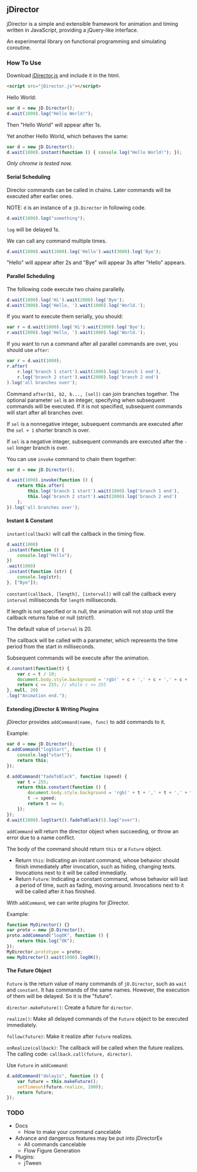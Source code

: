 ## jDirector

jDirector is a simple and extensible framework for animation and timing written in JavaScript, providing a jQuery-like interface.

An experimental library on functional programming and simulating coroutine.

### How To Use

Download [jDirector.js](https://github.com/ladace/jDirector/raw/master/src/jDirector.js) and include it in the html.

```HTML
<script src="jDirector.js"></script>
```

Hello World:

```javascript
var d = new jD.Director();
d.wait(1000).log("Hello World!");
```

Then "Hello World" will appear after 1s.

Yet another Hello World, which behaves the same:
```javascript
var d = new jD.Director();
d.wait(1000).instant(function () { console.log("Hello World!"); });
```

*Only chrome is tested now.*

#### Serial Scheduling

Director commands can be called in chains.
Later commands will be executed after earlier ones.

NOTE: `d` is an instance of a `jD.Director` in following code.

```javascript
d.wait(1000).log("something");
```

`log` will be delayed 1s.

We can call any command multiple times.

```javascript
d.wait(1000).wait(1000).log('Hello').wait(3000).log('Bye');
```

"Hello" will appear after 2s and "Bye" will appear 3s after "Hello" appears.

#### Parallel Scheduling

The following code execute two chains parallelly.

```javascript
d.wait(1000).log('Hi').wait(2000).log('Bye');
d.wait(2000).log('Hello, ').wait(1000).log('World.');
```

If you want to execute them serially, you should:

```javascript
var r = d.wait(1000).log('Hi').wait(2000).log('Bye');
r.wait(2000).log('Hello, ').wait(1000).log('World.');
```

If you want to run a command after all parallel commands are over, you should use `after`:

```javascript
var r = d.wait(1000);
r.after(
    r.log('branch 1 start').wait(1000).log('branch 1 end'),
    r.log('branch 2 start').wait(2000).log('branch 2 end')
).log('all branches over');
```

Command `after(b1, b2, b..., [sel])` can join branches together. The optional parameter `sel` is an integer, specifying when subsequent commands will be executed. If it is not specified, subsequent commands will start after all branches over.

If `sel` is a nonnegative integer, subsequent commands are executed after the `sel + 1` shorter branch is over.

If `sel` is a negative integer, subsequent commands are executed after the `-sel` longer branch is over.

You can use `invoke` command to chain them together:

```javascript
var d = new jD.Director();

d.wait(1000).invoke(function () {
    return this.after(
        this.log('branch 1 start').wait(1000).log('branch 1 end'),
        this.log('branch 2 start').wait(2000).log('branch 2 end')
    );
}).log('all branches over');
```


#### Instant & Constant

`instant(callback)` will call the callback in the timing flow.

```javascript
d.wait(1000)
.instant(function () {
    console.log("Hello");
})
.wait(1000)
.instant(function (str) {
    console.log(str);
}, ["Bye"]);
```

`constant(callback, [length], [interval])` will call the callback every `interval` milliseconds for `length` milliseconds.

If length is not specified or is null, the animation will not stop until the callback returns false or null (strict!).

The default value of `interval` is 20.

The callback will be called with a parameter, which represents the time period from the start in milliseconds.

Subsequent commands will be execute after the animation.

```javascript
d.constant(function(t) {
    var c = t / 10;
    document.body.style.background = 'rgb(' + c + ',' + c + ',' + c + ')';
    return c <= 255; // while c <= 255
}, null, 20)
.log("Animation end.");
```

#### Extending jDirector & Writing Plugins

jDirector provides `addCommand(name, func)` to add commands to it.

Example:
```javascript
var d = new jD.Director();
d.addCommand("logStart", function () {
    console.log("start");
    return this;
});

d.addCommand("fadeToBlack", function (speed) {
    var t = 255;
    return this.constant(function () {
        document.body.style.background = 'rgb(' + t + ',' + t + ',' + t + ')';
        t -= speed;
        return t >= 0;
    });
});
d.wait(1000).logStart().fadeToBlack(5).log("over");
```

`addCommand` will return the director object when succeeding, or throw an error due to a name conflict.

The body of the command should return `this` or a `Future` object.

 * Return `this`: Indicating an instant command, whose behavior should finish immediately after invocation, such as hiding, changing texts. Invocations next to it will be called immediatly.
 * Return `Future`: Indicating a constant command, whose behavior will last a period of time, such as fading, moving around. Invocations next to it will be called after it has finished.


With `addCommand`, we can write plugins for jDirector.

Example:

```javascript
function MyDirector() {}
var proto = new jD.Director();
proto.addCommand("logOK", function () {
    return this.log("OK");
});
MyDirector.prototype = proto;
new MyDirector().wait(1000).logOK();
```

#### The Future Object

`Future` is the return value of many commands of `jD.Director`, such as `wait` and `constant`. It has commands of the same names. However, the execution of them will be delayed. So it is the "future".

`director.makeFuture()`: Create a future for `director`.

`realize()`: Make all delayed commands of the `Future` object to be executed immediately.

`follow(future)`: Make it realize after `future` realizes.

`onRealize(callback)`: The callback will be called when the future realizes. The calling code: `callback.call(future, director)`.

Use `Future` in `addCommand`:

```javascript
d.addCommand("delay1s", function () {
    var future = this.makeFuture();
    setTimeout(future.realize, 1000);
    return future;
});
```

### TODO
 * Docs
    - How to make your command cancelable
 * Advance and dangerous features may be put into jDirectorEx
    - All commands cancelable
    - Flow Figure Generation
 * Plugins:
    - jTween
